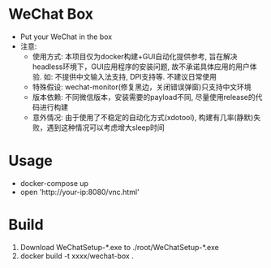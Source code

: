 # WeChat Box
- Put your WeChat in the box
- 注意:
  - 使用方式: 本项目仅为docker构建+GUI自动化提供参考, 旨在解决headless环境下，GUI应用程序的安装问题, 故不承诺具体应用的用户体验. 如: 不提供中文输入法支持, DPI支持等. 不建议日常使用
  - 特殊假设: wechat-monitor(修复黑边，关闭错误弹窗)只支持中文环境
  - 版本依赖: 不同微信版本，安装需要的payload不同, 尽量使用release的代码进行构建
  - 意外情况: 由于使用了不稳定的自动化方式(xdotool), 构建有几率(静默)失败，遇到这种情况可以考虑增大sleep时间

# Usage
- docker-compose up
- open 'http://your-ip:8080/vnc.html'

# Build
1. Download WeChatSetup-\*.exe to ./root/WeChatSetup-\*.exe
2. docker build -t xxxx/wechat-box .